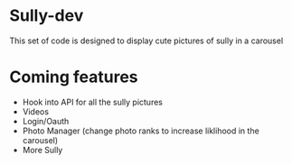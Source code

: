 # Sully-dev

This set of code is designed to display cute pictures of sully in a carousel

# Coming features

- Hook into API for all the sully pictures
- Videos
- Login/Oauth
- Photo Manager (change photo ranks to increase liklihood in the carousel)
- More Sully

